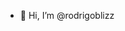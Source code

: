 - 👋 Hi, I’m @rodrigoblizz

<!---
rodrigoblizz/rodrigoblizz is a ✨ special ✨ repository because its `README.md` (this file) appears on your GitHub profile.
You can click the Preview link to take a look at your changes.
--->
